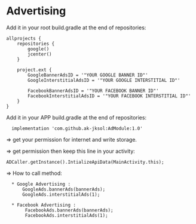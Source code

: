 # Advertising

Add it in your root build.gradle at the end of repositories:

    allprojects {
        repositories {
            google()
            jcenter()
        }

        project.ext {
            GoogleBannerAdsID = '"YOUR GOOGLE BANNER ID"'
            GoogleInterstitialAdsID = '"YOUR GOOGLE INTERSTITIAL ID"'

            FacebookBannerAdsID = '"YOUR FACEBOOK BANNER ID"'
            FacebookInterstitialAdsID = '"YOUR FACEBOOK INTERSTITIAL ID"'
        }
    }
  
Add it in your APP build.gradle at the end of repositories:

      implementation 'com.github.ak-jksol:AdModule:1.0'
      
=> get your permission for internet and write storage.

=> get permission then keep this line in your activity: 

    ADCaller.getInstance().IntializeApiData(MainActivity.this);

=> How to call method:

      * Google Advertising :
          GoogleAds.bannerAds(bannerAds);
          GoogleAds.interstitialAds(1);
      
      * Facebook Advertising :
           FacebookAds.bannerAds(bannerAds);
           FacebookAds.interstitialAds(1);

